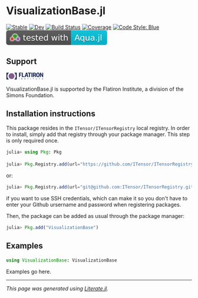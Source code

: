# VisualizationBase.jl

[![Stable](https://img.shields.io/badge/docs-stable-blue.svg)](https://itensor.github.io/VisualizationBase.jl/stable/)
[![Dev](https://img.shields.io/badge/docs-dev-blue.svg)](https://itensor.github.io/VisualizationBase.jl/dev/)
[![Build Status](https://github.com/ITensor/VisualizationBase.jl/actions/workflows/Tests.yml/badge.svg?branch=main)](https://github.com/ITensor/VisualizationBase.jl/actions/workflows/Tests.yml?query=branch%3Amain)
[![Coverage](https://codecov.io/gh/ITensor/VisualizationBase.jl/branch/main/graph/badge.svg)](https://codecov.io/gh/ITensor/VisualizationBase.jl)
[![Code Style: Blue](https://img.shields.io/badge/code%20style-blue-4495d1.svg)](https://github.com/invenia/BlueStyle)
[![Aqua](https://raw.githubusercontent.com/JuliaTesting/Aqua.jl/master/badge.svg)](https://github.com/JuliaTesting/Aqua.jl)

## Support

<picture>
  <source media="(prefers-color-scheme: dark)" width="20%" srcset="docs/src/assets/CCQ-dark.png">
  <img alt="Flatiron Center for Computational Quantum Physics logo." width="20%" src="docs/src/assets/CCQ.png">
</picture>


VisualizationBase.jl is supported by the Flatiron Institute, a division of the Simons Foundation.

## Installation instructions

This package resides in the `ITensor/ITensorRegistry` local registry.
In order to install, simply add that registry through your package manager.
This step is only required once.
```julia
julia> using Pkg: Pkg

julia> Pkg.Registry.add(url="https://github.com/ITensor/ITensorRegistry")
```
or:
```julia
julia> Pkg.Registry.add(url="git@github.com:ITensor/ITensorRegistry.git")
```
if you want to use SSH credentials, which can make it so you don't have to enter your Github ursername and password when registering packages.

Then, the package can be added as usual through the package manager:

```julia
julia> Pkg.add("VisualizationBase")
```

## Examples

````julia
using VisualizationBase: VisualizationBase
````

Examples go here.

---

*This page was generated using [Literate.jl](https://github.com/fredrikekre/Literate.jl).*

